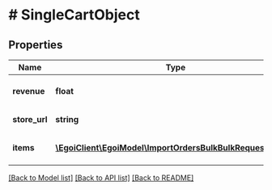 # # SingleCartObject

## Properties

Name | Type | Description | Notes
------------ | ------------- | ------------- | -------------
**revenue** | **float** | Ecommerce cart revenue | 
**store_url** | **string** | Ecommerce store url | 
**items** | [**\EgoiClient\EgoiModel\ImportOrdersBulkBulkRequestItems[]**](ImportOrdersBulkBulkRequestItems.md) | Array of cart&#39;s products | 

[[Back to Model list]](../../README.md#documentation-for-models) [[Back to API list]](../../README.md#documentation-for-api-endpoints) [[Back to README]](../../README.md)


